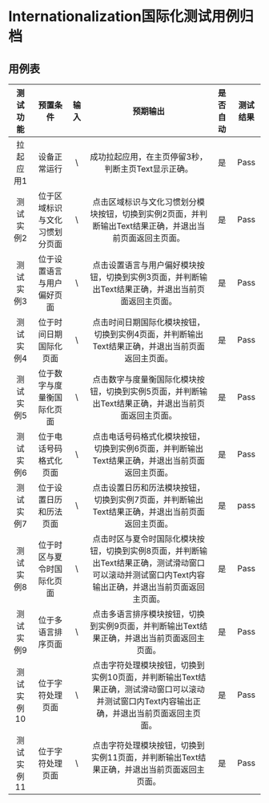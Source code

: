 # Internationalization国际化测试用例归档

## 用例表

| 测试功能 | 预置条件 | 输入 | 预期输出 | 是否自动 | 测试结果 |
| :------: | :------: | :------: | :------: | :------: | :------: |
| 拉起应用1 | 设备正常运行 | \ | 成功拉起应用，在主页停留3秒，判断主页Text显示正确。 | 是 | Pass |
| 测试实例2 | 位于区域标识与文化习惯划分页面 | \ | 点击区域标识与文化习惯划分模块按钮，切换到实例2页面，并判断输出Text结果正确，并退出当前页面返回主页面。 | 是 | Pass |
| 测试实例3 | 位于设置语言与用户偏好页面 | \ | 点击设置语言与用户偏好模块按钮，切换到实例3页面，并判断输出Text结果正确，并退出当前页面返回主页面。 | 是 | Pass |
| 测试实例4 | 位于时间日期国际化页面 | \ | 点击时间日期国际化模块按钮，切换到实例4页面，并判断输出Text结果正确，并退出当前页面返回主页面。 | 是 | Pass |
| 测试实例5 | 位于数字与度量衡国际化页面 | \ | 点击数字与度量衡国际化模块按钮，切换到实例5页面，并判断输出Text结果正确，并退出当前页面返回主页面。 | 是 | Pass |
| 测试实例6 | 位于电话号码格式化页面 | \ | 点击电话号码格式化模块按钮，切换到实例6页面，并判断输出Text结果正确，并退出当前页面返回主页面。 | 是 | Pass |
| 测试实例7 | 位于设置日历和历法页面 | \ | 点击设置日历和历法模块按钮，切换到实例7页面，并判断输出Text结果正确，并退出当前页面返回主页面。 | 是 | pass |
| 测试实例8 | 位于时区与夏令时国际化页面 | \ | 点击时区与夏令时国际化模块按钮，切换到实例8页面，并判断输出Text结果正确，测试滑动窗口可以滚动并测试窗口内Text内容输出正确，并退出当前页面返回主页面。 | 是 | Pass |
| 测试实例9 | 位于多语言排序页面 | \ | 点击多语言排序模块按钮，切换到实例9页面，并判断输出Text结果正确，并退出当前页面返回主页面。 | 是 | Pass |
| 测试实例10 | 位于字符处理页面 | \ | 点击字符处理模块按钮，切换到实例10页面，并判断输出Text结果正确，测试滑动窗口可以滚动并测试窗口内Text内容输出正确，并退出当前页面返回主页面。 | 是 | Pass |
| 测试实例11 | 位于字符处理页面 | \ | 点击字符处理模块按钮，切换到实例11页面，并判断输出Text结果正确，并退出当前页面返回主页面。 | 是 | Pass |
